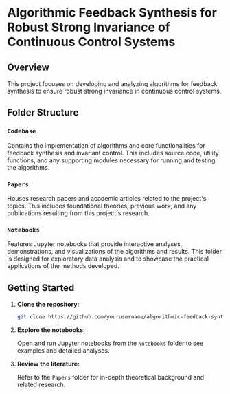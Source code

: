 # Algorithmic Feedback Synthesis for Robust Strong Invariance of Continuous Control Systems

## Overview

This project focuses on developing and analyzing algorithms for feedback synthesis to ensure robust strong invariance in continuous control systems.

## Folder Structure

### `Codebase`

Contains the implementation of algorithms and core functionalities for feedback synthesis and invariant control. This includes source code, utility functions, and any supporting modules necessary for running and testing the algorithms.

### `Papers`

Houses research papers and academic articles related to the project's topics. This includes foundational theories, previous work, and any publications resulting from this project's research.

### `Notebooks`

Features Jupyter notebooks that provide interactive analyses, demonstrations, and visualizations of the algorithms and results. This folder is designed for exploratory data analysis and to showcase the practical applications of the methods developed.

## Getting Started

1. **Clone the repository:**

   ```bash
   git clone https://github.com/yourusername/algorithmic-feedback-synthesis.git
   ```

2. **Explore the notebooks:**

   Open and run Jupyter notebooks from the `Notebooks` folder to see examples and detailed analyses.

3. **Review the literature:**

   Refer to the `Papers` folder for in-depth theoretical background and related research.
